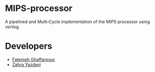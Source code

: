 # MIPS-processor
 A pipelined and Multi‑Cycle implementation of the MIPS processor using verilog.

# Developers
- [Fatemeh Ghaffarpour]([https://pages.github.com/](https://github.com/GHFATEMEH))
- [Zahra Yazdani]([https://pages.github.com/](https://github.com/zahrayazdani))

